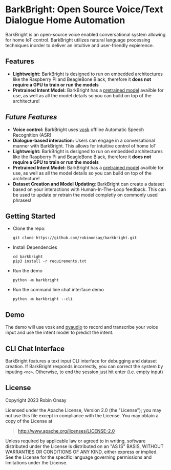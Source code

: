 # BarkBright: Open Source Voice/Text Dialogue Home Automation
BarkBright is an open-source voice enabled conversational system allowing for home IoT control. BarkBright utilizes natural language processing techniques inorder to deliver an intuitive and user-friendly expierence.

## Features
* **Lightweight:** BarkBright is designed to run on embedded architectures like the Raspberry Pi and BeagleBone Black, therefore it **does not require a GPU to train or run the models**
* **Pretrained Intent Model:** BarkBright has a [pretrained model](barkbright/models/assets) availble for use, as well as all the model details so you can build on top of the architecture!

## *Future Features*

* **Voice control:** BarkBright uses [vosk](https://alphacephei.com/vosk/) offline Automatic Speech Recognition (ASR)
*  **Dialogue-based interaction:** Users can engage in a conversational manner with BarkBright. This allows for intuitive control of home IoT
* **Lightweight:** BarkBright is designed to run on embedded architectures like the Raspberry Pi and BeagleBone Black, therefore it **does not require a GPU to train or run the models**
* **Pretrained Intent Model:** BarkBright has a [pretrained model](barkbright/models/assets) availble for use, as well as all the model details so you can build on top of the architecture!
* **Dataset Creation and Model Updating**: BarkBright can create a dataset based on your interactions with Human-In-The-Loop feedback. This can be used to update or retrain the model completly on commonly used phrases!

## Getting Started

* Clone the repo:
    ```
    git clone https://github.com/robinonsay/barkbright.git
    ```
* Install Dependencies
    ```
    cd barkbright
    pip3 install -r requirements.txt
    ```
* Run the demo
    ```
    python -m barkbright
    ```
* Run the command line chat interface demo
    ```
    python -m barkbright --cli
    ```

## Demo
The demo will use vosk and [pyaudio](https://people.csail.mit.edu/hubert/pyaudio/) to record and transcribe your voice input and use the intent model to predict the intent.

## CLI Chat Interface

BarkBright features a text input CLI interface for debugging and dataset creation. If BarkBright responds incorrectly, you can correct the system by inputing `<no>`. Otherwise, to end the session just hit enter (i.e. empty input)

## License
Copyright 2023 Robin Onsay

Licensed under the Apache License, Version 2.0 (the "License");
you may not use this file except in compliance with the License.
You may obtain a copy of the License at

> http://www.apache.org/licenses/LICENSE-2.0

Unless required by applicable law or agreed to in writing, software
distributed under the License is distributed on an "AS IS" BASIS,
WITHOUT WARRANTIES OR CONDITIONS OF ANY KIND, either express or implied.
See the License for the specific language governing permissions and
limitations under the License.
